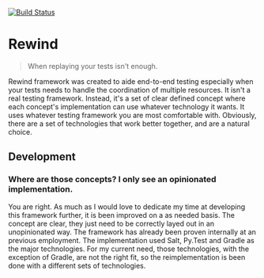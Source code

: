 [![Build Status](https://travis-ci.org/rewindframework/rewind.svg?branch=master)](https://travis-ci.org/rewindframework/rewind)

# Rewind

> When replaying your tests isn't enough.

Rewind framework was created to aide end-to-end testing especially when your tests needs to handle the coordination of multiple resources.
It isn't a real testing framework.
Instead, it's a set of clear defined concept where each concept's implementation can use whatever technology it wants.
It uses whatever testing framework you are most comfortable with.
Obviously, there are a set of technologies that work better together, and are a natural choice.

## Development

### Where are those concepts? I only see an opinionated implementation.
You are right.
As much as I would love to dedicate my time at developing this framework further, it is been improved on a as needed basis.
The concept are clear, they just need to be correctly layed out in an unopinionated way.
The framework has already been proven internally at an previous employment.
The implementation used Salt, Py.Test and Gradle as the major technologies.
For my current need, those technologies, with the exception of Gradle, are not the right fit, so the reimplementation is been done with a different sets of technologies.
